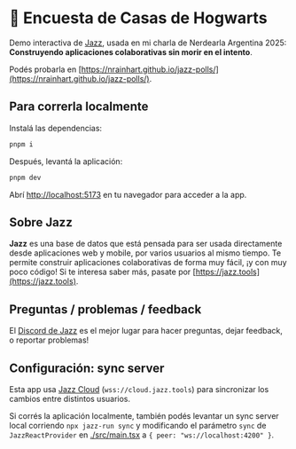 # 🏰 Encuesta de Casas de Hogwarts

Demo interactiva de [Jazz](https://jazz.tools), usada en mi charla de Nerdearla Argentina 2025: **Construyendo aplicaciones colaborativas sin morir en el intento**.

Podés probarla en [https://nrainhart.github.io/jazz-polls/](https://nrainhart.github.io/jazz-polls/).

## Para correrla localmente

Instalá las dependencias:

```bash
pnpm i
```

Después, levantá la aplicación:

```bash
pnpm dev
```

Abrí [http://localhost:5173](http://localhost:5173) en tu navegador para acceder a la app.

## Sobre Jazz

**Jazz** es una base de datos que está pensada para ser usada directamente desde aplicaciones web y mobile, por varios usuarios al mismo tiempo. Te permite construir aplicaciones colaborativas de forma muy fácil, ¡y con muy poco código! Si te interesa saber más, pasate por [https://jazz.tools](https://jazz.tools).

## Preguntas / problemas / feedback

El [Discord de Jazz](https://discord.gg/utDMjHYg42) es el mejor lugar para hacer preguntas, dejar feedback, o reportar problemas!


## Configuración: sync server

Esta app usa [Jazz Cloud](https://jazz.tools/cloud) (`wss://cloud.jazz.tools`) para sincronizar los cambios entre distintos usuarios.

Si corrés la aplicación localmente, también podés levantar un sync server local corriendo `npx jazz-run sync` y modificando el parámetro `sync` de `JazzReactProvider` en [./src/main.tsx](./src/main.tsx) a `{ peer: "ws://localhost:4200" }`.
